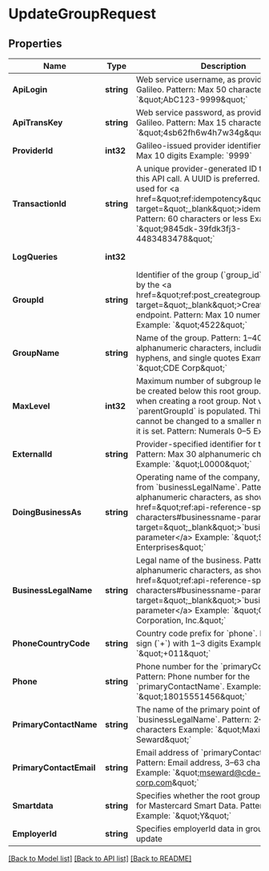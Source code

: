 # UpdateGroupRequest

## Properties
Name | Type | Description | Notes
------------ | ------------- | ------------- | -------------
**ApiLogin** | **string** | Web service username, as provided by Galileo. Pattern: Max 50 characters Example: &#x60;\&quot;AbC123-9999\&quot;&#x60; | [optional] [default to AbC123-9999]
**ApiTransKey** | **string** | Web service password, as provided by Galileo. Pattern: Max 15 characters Example: &#x60;\&quot;4sb62fh6w4h7w34g\&quot;&#x60; | [optional] [default to 4sb62fh6w4h7w34g]
**ProviderId** | **int32** | Galileo-issued provider identifier. Pattern: Max 10 digits Example: &#x60;9999&#x60; | [optional] [default to 9999]
**TransactionId** | **string** | A unique provider-generated ID to identify this API call. A UUID is preferred. This value is used for &lt;a href&#x3D;\&quot;ref:idempotency\&quot; target&#x3D;\&quot;_blank\&quot;&gt;idempotency&lt;/a&gt;. Pattern: 60 characters or less Example: &#x60;\&quot;9845dk-39fdk3fj3-4483483478\&quot;&#x60; | [default to 123e4567-e89b-12d3-a456-426614174000]
**LogQueries** | **int32** |  | [optional] [default to LOG_QUERIES.0_]
**GroupId** | **string** | Identifier of the group (&#x60;group_id&#x60;) as returned by the &lt;a href&#x3D;\&quot;ref:post_creategroup\&quot; target&#x3D;\&quot;_blank\&quot;&gt;Create Group&lt;/a&gt; endpoint. Pattern: Max 10 numeric characters Example: &#x60;\&quot;4522\&quot;&#x60; | [default to 123]
**GroupName** | **string** | Name of the group.  Pattern: 1–40 alphanumeric characters, including spaces, hyphens, and single quotes Example: &#x60;\&quot;CDE Corp\&quot;&#x60; | [optional] [default to null]
**MaxLevel** | **int32** | Maximum number of subgroup levels that can be created below this root group. **Required** when creating a root group. Not valid when &#x60;parentGroupId&#x60; is populated. This value cannot be changed to a smaller number after it is set. Pattern: Numerals 0–5 Example: &#x60;3&#x60; | [optional] [default to null]
**ExternalId** | **string** | Provider-specified identifier for the group.  Pattern: Max 30 alphanumeric characters Example: &#x60;\&quot;L0000\&quot;&#x60; | [optional] [default to null]
**DoingBusinessAs** | **string** | Operating name of the company, if different from &#x60;businessLegalName&#x60;. Pattern: 2–150 alphanumeric characters, as shown in &lt;a href&#x3D;\&quot;ref:api-reference-special-characters#businessname-parameter\&quot; target&#x3D;\&quot;_blank\&quot;&gt;&#x60;businessName&#x60; parameter&lt;/a&gt; Example: &#x60;\&quot;SportsBall Enterprises\&quot;&#x60; | [optional] [default to null]
**BusinessLegalName** | **string** | Legal name of the business. Pattern: 2–150 alphanumeric characters, as shown in &lt;a href&#x3D;\&quot;ref:api-reference-special-characters#businessname-parameter\&quot; target&#x3D;\&quot;_blank\&quot;&gt;&#x60;businessName&#x60; parameter&lt;/a&gt; Example: &#x60;\&quot;CDE Corporation, Inc.\&quot;&#x60; | [optional] [default to null]
**PhoneCountryCode** | **string** | Country code prefix for &#x60;phone&#x60;. Pattern: Plus sign (&#x60;+&#x60;) with 1–3 digits Example: &#x60;\&quot;+011\&quot;&#x60; | [optional] [default to null]
**Phone** | **string** | Phone number for the &#x60;primaryContactName&#x60;. Pattern: Phone number for the &#x60;primaryContactName&#x60;. Example: &#x60;\&quot;18015551456\&quot;&#x60; | [optional] [default to null]
**PrimaryContactName** | **string** | The name of the primary point of contact at &#x60;businessLegalName&#x60;.  Pattern: 2–150 Latin-9 characters Example: &#x60;\&quot;Maxina Seward\&quot;&#x60; | [optional] [default to null]
**PrimaryContactEmail** | **string** | Email address of &#x60;primaryContactName&#x60;. Pattern: Email address, 3–63 characters Example: &#x60;\&quot;mseward@cde-corp.com\&quot;&#x60; | [optional] [default to null]
**Smartdata** | **string** | Specifies whether the root group is enrolled for Mastercard Smart Data. Pattern: &#x60;Y&#x60; or &#x60;N&#x60;  Example: &#x60;\&quot;Y\&quot;&#x60; | [optional] [default to null]
**EmployerId** | **string** | Specifies employerId data in group creation or update | [optional] [default to null]

[[Back to Model list]](../README.md#documentation-for-models) [[Back to API list]](../README.md#documentation-for-api-endpoints) [[Back to README]](../README.md)

